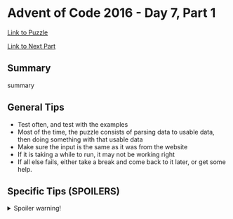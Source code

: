 # Advent of Code 2016 - Day 7, Part 1

[Link to Puzzle](https://adventofcode.com/2016/day/7)

[Link to Next Part](https://github.com/CodingAP/unofficial-aoc-syllabus/blob/main/years/2016/day7/part2.md)

## Summary
summary

## General Tips
- Test often, and test with the examples
- Most of the time, the puzzle consists of parsing data to usable data, then doing something with that usable data
- Make sure the input is the same as it was from the website
- If it is taking a while to run, it may not be working right
- If all else fails, either take a break and come back to it later, or get some help.

## Specific Tips (SPOILERS)
<details> <summary>Spoiler warning!</summary>

specific tips

</details>